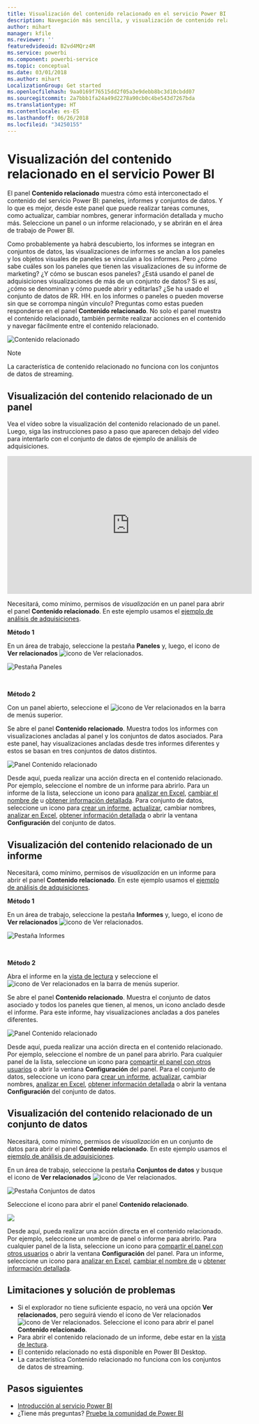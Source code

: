 ```yaml
---
title: Visualización del contenido relacionado en el servicio Power BI
description: Navegación más sencilla, y visualización de contenido relacionado en los paneles, informes y conjuntos de datos
author: mihart
manager: kfile
ms.reviewer: ''
featuredvideoid: B2vd4MQrz4M
ms.service: powerbi
ms.component: powerbi-service
ms.topic: conceptual
ms.date: 03/01/2018
ms.author: mihart
LocalizationGroup: Get started
ms.openlocfilehash: 9aa0169f76515dd2f05a3e9debb8bc3d10cbdd07
ms.sourcegitcommit: 2a7bbb1fa24a49d2278a90cb0c4be543d7267bda
ms.translationtype: HT
ms.contentlocale: es-ES
ms.lasthandoff: 06/26/2018
ms.locfileid: "34250155"
---
```

# <a name="view-related-content-in-power-bi-service"></a>Visualización del contenido relacionado en el servicio Power BI
El panel **Contenido relacionado** muestra cómo está interconectado el contenido del servicio Power BI: paneles, informes y conjuntos de datos.  Y lo que es mejor, desde este panel que puede realizar tareas comunes, como actualizar, cambiar nombres, generar información detallada y mucho más. Seleccione un panel o un informe relacionado, y se abrirán en el área de trabajo de Power BI.   

Como probablemente ya habrá descubierto, los informes se integran en conjuntos de datos, las visualizaciones de informes se anclan a los paneles y los objetos visuales de paneles se vinculan a los informes. Pero ¿cómo sabe cuáles son los paneles que tienen las visualizaciones de su informe de marketing? ¿Y cómo se buscan esos paneles? ¿Está usando el panel de adquisiciones visualizaciones de más de un conjunto de datos? Si es así, ¿cómo se denominan y cómo puede abrir y editarlas? ¿Se ha usado el conjunto de datos de RR. HH. en los informes o paneles o pueden moverse sin que se corrompa ningún vínculo? Preguntas como estas pueden responderse en el panel **Contenido relacionado**.  No solo el panel muestra el contenido relacionado, también permite realizar acciones en el contenido y navegar fácilmente entre el contenido relacionado.

![Contenido relacionado](media/service-related-content/power-bi-view-related-dashboard-new.png)

> [!NOTE]
> La característica de contenido relacionado no funciona con los conjuntos de datos de streaming.
> 
> 

## <a name="view-related-content-for-a-dashboard"></a>Visualización del contenido relacionado de un panel
Vea el vídeo sobre la visualización del contenido relacionado de un panel. Luego, siga las instrucciones paso a paso que aparecen debajo del vídeo para intentarlo con el conjunto de datos de ejemplo de análisis de adquisiciones.

<iframe width="560" height="315" src="https://www.youtube.com/embed/B2vd4MQrz4M#t=3m05s" frameborder="0" allowfullscreen></iframe>


Necesitará, como mínimo, permisos de *visualización* en un panel para abrir el panel **Contenido relacionado**. En este ejemplo usamos el [ejemplo de análisis de adquisiciones](sample-procurement.md).

**Método 1**

En un área de trabajo, seleccione la pestaña **Paneles** y, luego, el icono de **Ver relacionados** ![icono de Ver relacionados](media/service-related-content/power-bi-view-related-icon-new.png).

![Pestaña Paneles](media/service-related-content/power-bi-view-related-dash-newer.png)

<br>

**Método 2**

Con un panel abierto, seleccione el   ![icono de Ver relacionados](media/service-related-content/power-bi-view-related-new.png) en la barra de menús superior.

Se abre el panel **Contenido relacionado**. Muestra todos los informes con visualizaciones ancladas al panel y los conjuntos de datos asociados. Para este panel, hay visualizaciones ancladas desde tres informes diferentes y estos se basan en tres conjuntos de datos distintos.

![Panel Contenido relacionado](media/service-related-content/power-bi-view-related-dashboard-new.png)

Desde aquí, pueda realizar una acción directa en el contenido relacionado.  Por ejemplo, seleccione el nombre de un informe para abrirlo.  Para un informe de la lista, seleccione un icono para [analizar en Excel](service-analyze-in-excel.md), [cambiar el nombre de](service-rename.md) u [obtener información detallada](service-insights.md). Para conjunto de datos, seleccione un icono para [crear un informe](service-report-create-new.md), [actualizar](refresh-data.md), cambiar nombres, [analizar en Excel](service-analyze-in-excel.md), [obtener información detallada](service-insights.md) o abrir la ventana **Configuración** del conjunto de datos.  

## <a name="view-related-content-for-a-report"></a>Visualización del contenido relacionado de un informe
Necesitará, como mínimo, permisos de *visualización* en un informe para abrir el panel **Contenido relacionado**. En este ejemplo usamos el [ejemplo de análisis de adquisiciones](sample-procurement.md).

**Método 1**

En un área de trabajo, seleccione la pestaña **Informes** y, luego, el icono de **Ver relacionados** ![icono de Ver relacionados](media/service-related-content/power-bi-view-related-icon-new.png).

![Pestaña Informes](media/service-related-content/power-bi-view-related-report-newer.png)

<br>

**Método 2**

Abra el informe en la [vista de lectura](service-reading-view-and-editing-view.md) y seleccione el ![icono de Ver relacionados](media/service-related-content/power-bi-view-related-new.png) en la barra de menús superior.

Se abre el panel **Contenido relacionado**. Muestra el conjunto de datos asociado y todos los paneles que tienen, al menos, un icono anclado desde el informe. Para este informe, hay visualizaciones ancladas a dos paneles diferentes.

![Panel Contenido relacionado](media/service-related-content/power-bi-view-related-report.png)

Desde aquí, pueda realizar una acción directa en el contenido relacionado.  Por ejemplo, seleccione el nombre de un panel para abrirlo.  Para cualquier panel de la lista, seleccione un icono para [compartir el panel con otros usuarios](service-share-dashboards.md) o abrir la ventana **Configuración** del panel. Para el conjunto de datos, seleccione un icono para [crear un informe](service-report-create-new.md), [actualizar](refresh-data.md), cambiar nombres, [analizar en Excel](service-analyze-in-excel.md), [obtener información detallada](service-insights.md) o abrir la ventana **Configuración** del conjunto de datos.  

## <a name="view-related-content-for-a-dataset"></a>Visualización del contenido relacionado de un conjunto de datos
Necesitará, como mínimo, permisos de *visualización* en un conjunto de datos para abrir el panel **Contenido relacionado**. En este ejemplo usamos el [ejemplo de análisis de adquisiciones](sample-procurement.md).

En un área de trabajo, seleccione la pestaña **Conjuntos de datos** y busque el icono de **Ver relacionados** ![icono de Ver relacionados](media/service-related-content/power-bi-view-related-icon-new.png).

![Pestaña Conjuntos de datos](media/service-related-content/power-bi-view-related-dataset-newer.png)

Seleccione el icono para abrir el panel **Contenido relacionado**.

![](media/service-related-content/power-bi-datasets.png)

Desde aquí, pueda realizar una acción directa en el contenido relacionado.  Por ejemplo, seleccione un nombre de panel o informe para abrirlo.  Para cualquier panel de la lista, seleccione un icono para [compartir el panel con otros usuarios](service-share-dashboards.md) o abrir la ventana **Configuración** del panel. Para un informe, seleccione un icono para [analizar en Excel](service-analyze-in-excel.md), [cambiar el nombre de](service-rename.md) u [obtener información detallada](service-insights.md).  

## <a name="limitations-and-troubleshooting"></a>Limitaciones y solución de problemas
* Si el explorador no tiene suficiente espacio, no verá una opción **Ver relacionados**, pero seguirá viendo el icono de Ver relacionados ![icono de Ver relacionados](media/service-related-content/power-bi-view-related-icon-new.png). Seleccione el icono para abrir el panel **Contenido relacionado**.
* Para abrir el contenido relacionado de un informe, debe estar en la [vista de lectura](service-reading-view-and-editing-view.md).
* El contenido relacionado no está disponible en Power BI Desktop.
* La característica Contenido relacionado no funciona con los conjuntos de datos de streaming.

## <a name="next-steps"></a>Pasos siguientes
* [Introducción al servicio Power BI](service-get-started.md)
* ¿Tiene más preguntas? [Pruebe la comunidad de Power BI](http://community.powerbi.com/)

